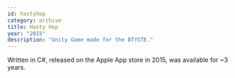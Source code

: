 ```yaml
---
id: hastyhop
category: archive
title: Hasty Hop
year: "2015"
description: "Unity Game made for the BTYSTE."
---
```

Written in C#, released on the Apple App store in 2015, was available for ~3 years.